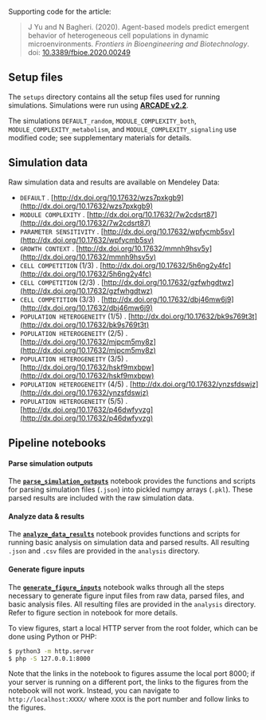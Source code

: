 Supporting code for the article:

> J Yu and N Bagheri. (2020). Agent-based models predict emergent behavior of heterogeneous cell populations in dynamic microenvironments. _Frontiers in Bioengineering and Biotechnology_. doi: [10.3389/fbioe.2020.00249](https://doi.org/10.3389/fbioe.2020.00249)

## Setup files

The `setups` directory contains all the setup files used for running simulations.
Simulations were run using **[ARCADE v2.2](https://github.com/bagherilab/ARCADE/releases/tag/v2.2)**.

The simulations `DEFAULT_random`, `MODULE_COMPLEXITY_both`, `MODULE_COMPLEXITY_metabolism`, and `MODULE_COMPLEXITY_signaling` use modified code; see supplementary materials for details.

## Simulation data

Raw simulation data and results are available on Mendeley Data:

- `DEFAULT` . [http://dx.doi.org/10.17632/wzs7pxkgb9](http://dx.doi.org/10.17632/wzs7pxkgb9)
- `MODULE COMPLEXITY` . [http://dx.doi.org/10.17632/7w2cdsrt87](http://dx.doi.org/10.17632/7w2cdsrt87)
- `PARAMETER SENSITIVITY` . [http://dx.doi.org/10.17632/wpfycmb5sv](http://dx.doi.org/10.17632/wpfycmb5sv)
- `GROWTH CONTEXT` . [http://dx.doi.org/10.17632/mmnh9hsv5y](http://dx.doi.org/10.17632/mmnh9hsv5y)
- `CELL COMPETITION` (1/3) . [http://dx.doi.org/10.17632/5h6ng2y4fc](http://dx.doi.org/10.17632/5h6ng2y4fc)
- `CELL COMPETITION` (2/3) . [http://dx.doi.org/10.17632/gzfwhgdtwz](http://dx.doi.org/10.17632/gzfwhgdtwz)
- `CELL COMPETITION` (3/3) . [http://dx.doi.org/10.17632/dbj46mw6j9](http://dx.doi.org/10.17632/dbj46mw6j9)
- `POPULATION HETEROGENEITY` (1/5) . [http://dx.doi.org/10.17632/bk9s769t3t](http://dx.doi.org/10.17632/bk9s769t3t)
- `POPULATION HETEROGENEITY` (2/5) . [http://dx.doi.org/10.17632/mjpcm5my8z](http://dx.doi.org/10.17632/mjpcm5my8z)
- `POPULATION HETEROGENEITY` (3/5) . [http://dx.doi.org/10.17632/hskf9mxbpw](http://dx.doi.org/10.17632/hskf9mxbpw)
- `POPULATION HETEROGENEITY` (4/5) . [http://dx.doi.org/10.17632/ynzsfdswjz](http://dx.doi.org/10.17632/ynzsfdswjz)
- `POPULATION HETEROGENEITY` (5/5) . [http://dx.doi.org/10.17632/p46dwfyvzg](http://dx.doi.org/10.17632/p46dwfyvzg)

## Pipeline notebooks

#### Parse simulation outputs

The **[`parse_simulation_outputs`](parse_simulation_outputs.ipynb)** notebook provides the functions and scripts for parsing simulation files (`.json`) into pickled numpy arrays (`.pkl`).
These parsed results are included with the raw simulation data.

#### Analyze data & results

The **[`analyze_data_results`](analyze_data_results.ipynb)** notebook provides functions and scripts for running basic analysis on simulation data and parsed results.
All resulting `.json` and `.csv` files are provided in the `analysis` directory.

#### Generate figure inputs

The **[`generate_figure_inputs`](generate_figure_inputs.ipynb)** notebook walks through all the steps necessary to generate figure input files from raw data, parsed files, and basic analysis files.
All resulting files are provided in the `analysis` directory.
Refer to figure section in notebook for more details.

To view figures, start a local HTTP server from the root folder, which can be done using Python or PHP:

```bash
$ python3 -m http.server
$ php -S 127.0.0.1:8000
```

Note that the links in the notebook to figures assume the local port 8000; if your server is running on a different port, the links to the figures from the notebook will not work.
Instead, you can navigate to `http://localhost:XXXX/` where `XXXX` is the port number and follow links to the figures.
